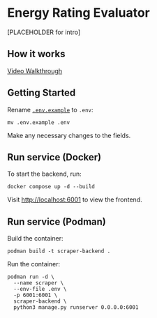 # Energy Rating Evaluator

[PLACEHOLDER for intro]

## How it works

[Video Walkthrough](https://drive.google.com/file/d/1T4iVqlRn78_FvFj4byGTDDc55B74qbyq/view)

## Getting Started

Rename [`.env.example`](.env.example) to `.env`:
```
mv .env.example .env
```
Make any necessary changes to the fields.

## Run service (Docker)

To start the backend, run:
```
docker compose up -d --build
```

Visit [http://localhost:6001](http://localhost:6001) to view the frontend.

## Run service (Podman)

Build the container:
```
podman build -t scraper-backend .
```

Run the container:
```
podman run -d \
  --name scraper \
  --env-file .env \
  -p 6001:6001 \
  scraper-backend \
  python3 manage.py runserver 0.0.0.0:6001
```

